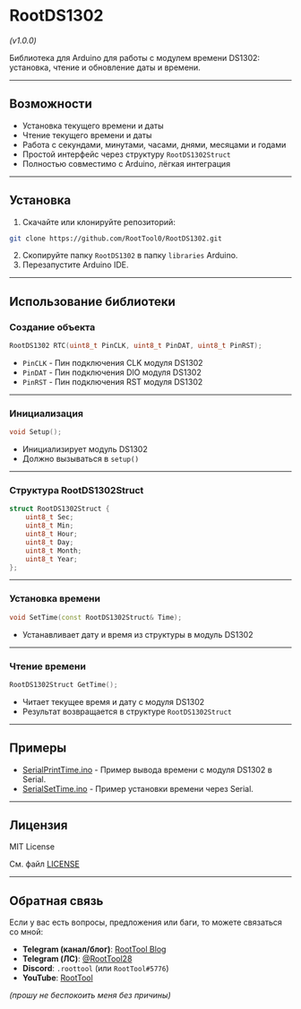 # RootDS1302

_(v1.0.0)_

Библиотека для Arduino для работы с модулем времени DS1302: установка, чтение и обновление даты и времени.

---

## Возможности

* Установка текущего времени и даты
* Чтение текущего времени и даты
* Работа с секундами, минутами, часами, днями, месяцами и годами
* Простой интерфейс через структуру `RootDS1302Struct`
* Полностью совместимо с Arduino, лёгкая интеграция

---

## Установка

1. Скачайте или клонируйте репозиторий:

```bash
git clone https://github.com/RootTool0/RootDS1302.git
```

2. Скопируйте папку `RootDS1302` в папку `libraries` Arduino.
3. Перезапустите Arduino IDE.

---

## Использование библиотеки

### Создание объекта

```cpp
RootDS1302 RTC(uint8_t PinCLK, uint8_t PinDAT, uint8_t PinRST);
```

* `PinCLK` - Пин подключения CLK модуля DS1302
* `PinDAT` - Пин подключения DIO модуля DS1302
* `PinRST` - Пин подключения RST модуля DS1302

---

### Инициализация

```cpp
void Setup();
```

* Инициализирует модуль DS1302
* Должно вызываться в `setup()`

---

### Структура RootDS1302Struct

```cpp
struct RootDS1302Struct {
    uint8_t Sec;
    uint8_t Min;
    uint8_t Hour;
    uint8_t Day;
    uint8_t Month;
    uint8_t Year;
};
```

---

### Установка времени

```cpp
void SetTime(const RootDS1302Struct& Time);
```

* Устанавливает дату и время из структуры в модуль DS1302

---

### Чтение времени

```cpp
RootDS1302Struct GetTime();
```

* Читает текущее время и дату с модуля DS1302
* Результат возвращается в структуре `RootDS1302Struct`

---

## Примеры

* [SerialPrintTime.ino](examples%2FSerialPrintTime%2FSerialPrintTime.ino) - Пример вывода времени с модуля DS1302 в Serial.
* [SerialSetTime.ino](examples%2FSerialSetTime%2FSerialSetTime.ino) - Пример установки времени через Serial.

---

## Лицензия

MIT License

См. файл [LICENSE](LICENSE)

---

## Обратная связь

Если у вас есть вопросы, предложения или баги, то можете связаться со мной:

* **Telegram (канал/блог)**: [RootTool Blog](https://t.me/RootToolBlog)
* **Telegram (ЛС)**: [@RootTool28](https://t.me/RootTool28)
* **Discord**: `.roottool` (или `RootTool#5776`)
* **YouTube**: [RootTool](https://www.youtube.com/@RTEdits0)

*(прошу не беспокоить меня без причины)*
